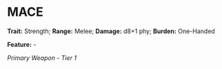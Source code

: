 # MACE

**Trait:** Strength; **Range:** Melee; **Damage:** d8+1 phy; **Burden:** One-Handed

**Feature:** -

*Primary Weapon - Tier 1*
